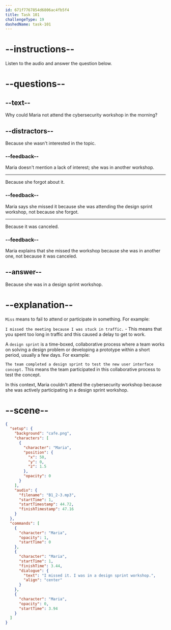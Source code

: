 ```yaml
---
id: 671f7767854d6806ac4fb5f4
title: Task 101
challengeType: 19
dashedName: task-101
---
```


<!-- (Audio) Maria: I missed it. I was in a design sprint workshop. -->

# --instructions--

Listen to the audio and answer the question below.

# --questions--

## --text--

Why could Maria not attend the cybersecurity workshop in the morning?

## --distractors--

Because she wasn't interested in the topic.

### --feedback--

Maria doesn't mention a lack of interest; she was in another workshop.

---

Because she forgot about it.

### --feedback--

Maria says she missed it because she was attending the design sprint workshop, not because she forgot.

---

Because it was canceled.

### --feedback--

Maria explains that she missed the workshop because she was in another one, not because it was canceled.

## --answer--

Because she was in a design sprint workshop.

# --explanation--

`Miss` means to fail to attend or participate in something. For example: 

`I missed the meeting because I was stuck in traffic.` - This means that you spent too long in traffic and this caused a delay to get to work. 

A `design sprint` is a time-boxed, collaborative process where a team works on solving a design problem or developing a prototype within a short period, usually a few days. For example: 

`The team completed a design sprint to test the new user interface concept.` This means the team participated in this collaborative process to test the concept. 

In this context, Maria couldn't attend the cybersecurity workshop because she was actively participating in a design sprint workshop.

# --scene--

```json
{
  "setup": {
    "background": "cafe.png",
    "characters": [
      {
        "character": "Maria",
        "position": {
          "x": 50,
          "y": 0,
          "z": 1.5
        },
        "opacity": 0
      }
    ],
    "audio": {
      "filename": "B1_2-3.mp3",
      "startTime": 1,
      "startTimestamp": 44.72,
      "finishTimestamp": 47.16
    }
  },
  "commands": [
    {
      "character": "Maria",
      "opacity": 1,
      "startTime": 0
    },
    {
      "character": "Maria",
      "startTime": 1,
      "finishTime": 3.44,
      "dialogue": {
        "text": "I missed it. I was in a design sprint workshop.",
        "align": "center"
      }
    },
    {
      "character": "Maria",
      "opacity": 0,
      "startTime": 3.94
    }
  ]
}
```

